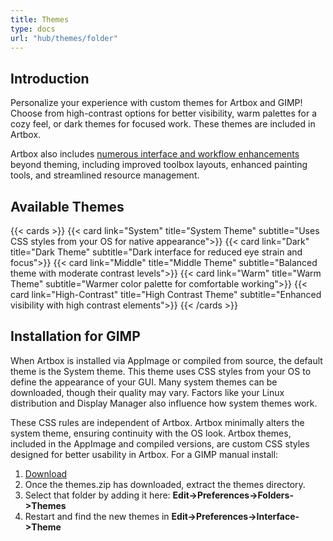 ```yaml
---
title: Themes
type: docs
url: "hub/themes/folder"
---
```


## Introduction

Personalize your experience with custom themes for Artbox and GIMP! Choose from high-contrast options for better visibility, warm palettes for a cozy feel, or dark themes for focused work. These themes are included in Artbox.

Artbox also includes [numerous interface and workflow enhancements](/artbox/hub/feature-test/folder) beyond theming, including improved toolbox layouts, enhanced painting tools, and streamlined resource management.

## Available Themes

{{< cards >}}
  {{< card link="System" title="System Theme" subtitle="Uses CSS styles from your OS for native appearance">}}
  {{< card link="Dark" title="Dark Theme" subtitle="Dark interface for reduced eye strain and focus">}}
  {{< card link="Middle" title="Middle Theme" subtitle="Balanced theme with moderate contrast levels">}}
  {{< card link="Warm" title="Warm Theme" subtitle="Warmer color palette for comfortable working">}}
  {{< card link="High-Contrast" title="High Contrast Theme" subtitle="Enhanced visibility with high contrast elements">}}
{{< /cards >}}

## Installation for GIMP

When Artbox is installed via AppImage or compiled from source, the default theme is the System theme. This theme uses CSS styles from your OS to define the appearance of your GUI. Many system themes can be downloaded, though their quality may vary. Factors like your Linux distribution and Display Manager also influence how system themes work.

These CSS rules are independent of Artbox. Artbox minimally alters the system theme, ensuring continuity with the OS look. Artbox themes, included in the AppImage and compiled versions, are custom CSS styles designed for better usability in Artbox. For a GIMP manual install:

1. [Download](/artbox/downloads/themes.zip)
2. Once the themes.zip has downloaded, extract the themes directory.
3. Select that folder by adding it here: **Edit->Preferences->Folders->Themes**
4. Restart and find the new themes in **Edit->Preferences->Interface->Theme**